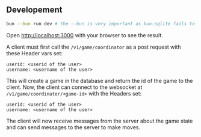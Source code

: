 
## Developement

```bash
bun --bun run dev # the --bun is very important as bun:sqlite fails to import without it in route handlers
```

Open [http://localhost:3000](http://localhost:3000) with your browser to see the result.


A client must first call the `/v1/game/coordinator` as a post request with these Header vars set:
```
userid: <userid of the user>
username: <username of the user>
```
This will create a game in the database and return the id of the game to the client.
Now, the client can connect to the websocket at `/v1/game/coordinator/<game-id>` with the Headers set:
```
userid: <userid of the user>
username: <username of the user>
```
The client will now receive messages from the server about the game state and can send messages to the server to make moves.


